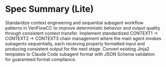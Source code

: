 # Spec Summary (Lite)

Standardize context engineering and sequential subagent workflow patterns in VeriFlowCC to improve deterministic behavior and output quality through consistent context transfer. Implement standardized CONTEXT1 → CONTEXT2 → CONTEXT3 chain management where the main agent invokes subagents sequentially, each receiving properly formatted input and producing consistent output for the next stage. Convert existing Jinja2 templates to Claude Code subagent format with JSON Schema validation for guaranteed format compliance.

